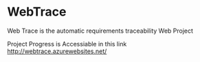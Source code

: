 # WebTrace
Web Trace is the automatic requirements traceability Web Project

Project Progress is Accessiable in this link
http://webtrace.azurewebsites.net/
